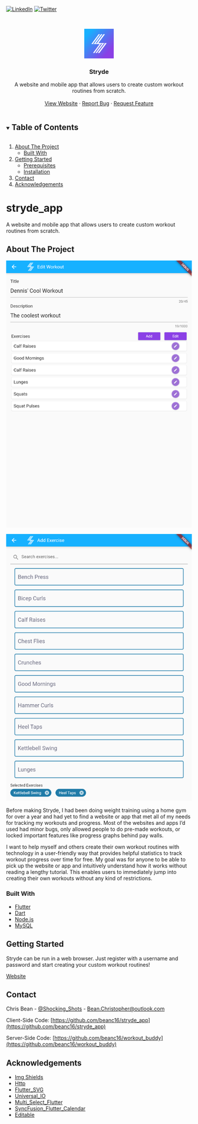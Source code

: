 
[![LinkedIn][linkedin-shield]][linkedin-url] [![Twitter][twitter-shield]][twitter-url]



<!-- PROJECT LOGO -->
<br />
<p align="center">
  <a href="https://stryde.app">
    <img src="assets/images/stryde_app_icon.png" alt="Logo" width="80" height="80">
  </a>

  <h3 align="center">Stryde</h3>

  <p align="center">
    A website and mobile app that allows users to create custom workout routines from scratch.
    <br />
    <br />
    <a href="https://stryde.app">View Website</a>
    <!--·
    <a href="https://stryde.app">Download for iOS</a>
    ·
    <a href="https://stryde.app">Download for Android</a>-->
    ·
    <a href="https://github.com/beanc16/stryde_app/issues">Report Bug</a>
    ·
    <a href="https://github.com/beanc16/stryde_app/issues">Request Feature</a>
  </p>
</p>



<!-- TABLE OF CONTENTS -->
<details open="open">
  <summary><h2 style="display: inline-block">Table of Contents</h2></summary>
  <ol>
    <li>
      <a href="#about-the-project">About The Project</a>
      <ul>
        <li><a href="#built-with">Built With</a></li>
      </ul>
    </li>
    <li>
      <a href="#getting-started">Getting Started</a>
      <ul>
        <li><a href="#prerequisites">Prerequisites</a></li>
        <li><a href="#installation">Installation</a></li>
      </ul>
    </li>
    <!--<li><a href="#usage">Usage</a></li>-->
    <li><a href="#contact">Contact</a></li>
    <li><a href="#acknowledgements">Acknowledgements</a></li>
  </ol>
</details>



# stryde_app
A website and mobile app that allows users to create custom workout routines from scratch.



<!-- ABOUT THE PROJECT -->
## About The Project

[![Stryde Screenshot][product-screenshot-1]][website-url]

[![Stryde Screenshot][product-screenshot-2]][website-url]

Before making Stryde, I had been doing weight training using a home gym for over a year and had yet to find a website or app that met all of my needs for tracking my workouts and progress. Most of the websites and apps I’d used had minor bugs, only allowed people to do pre-made workouts, or locked important features like progress graphs behind pay walls. 

I want to help myself and others create their own workout routines with technology in a user-friendly way that provides helpful statistics to track workout progress over time for free. My goal was for anyone to be able to pick up the website or app and intuitively understand how it works without reading a lengthy tutorial. This enables users to immediately jump into creating their own workouts without any kind of restrictions. 


### Built With

* [Flutter](https://flutter.dev)
* [Dart](https://dart.dev)
* [Node.js](https://nodejs.org)
* [MySQL](https://mysql.com)



<!-- GETTING STARTED -->
## Getting Started

Stryde can be run in a web browser<!-- or downloaded on iOS and Android-->. Just register with a username and password and start creating your custom workout routines!

[Website][website-url]
<!--Button for iOS Download
Button for Android Download-->



<!-- USAGE EXAMPLES -->
<!--
## Usage

Use this space to show useful examples of how a project can be used. Additional screenshots, code examples and demos work well in this space. You may also link to more resources.

_For more examples, please refer to the [Documentation](https://example.com)_
-->



<!-- CONTACT -->
## Contact

Chris Bean - [@Shocking_Shots](https://twitter.com/Shocking_Shots) - Bean.Christopher@outlook.com

Client-Side Code: [https://github.com/beanc16/stryde_app](https://github.com/beanc16/stryde_app)

Server-Side Code: [https://github.com/beanc16/workout_buddy](https://github.com/beanc16/workout_buddy)



<!-- ACKNOWLEDGEMENTS -->
## Acknowledgements

<!-- Add plugins and dependencies here -->
* [Img Shields](https://shields.io)
* [Http](https://pub.dev/packages/http)
* [Flutter_SVG](https://pub.dev/packages/flutter_svg)
* [Universal_IO](https://pub.dev/packages/universal_io)
* [Multi_Select_Flutter](https://pub.dev/packages/multi_select_flutter)
* [SyncFusion_Flutter_Calendar](https://pub.dev/packages/syncfusion_flutter_calendar)
* [Editable](https://pub.dev/packages/editable)





<!-- MARKDOWN LINKS & IMAGES -->
<!-- https://www.markdownguide.org/basic-syntax/#reference-style-links -->
[contributors-shield]: https://img.shields.io/github/contributors/beanc16/repo.svg?style=for-the-badge
[contributors-url]: https://github.com/beanc16/repo/graphs/contributors
[forks-shield]: https://img.shields.io/github/forks/beanc16/repo.svg?style=for-the-badge
[forks-url]: https://github.com/beanc16/repo/network/members
[stars-shield]: https://img.shields.io/github/stars/beanc16/repo.svg?style=for-the-badge
[stars-url]: https://github.com/beanc16/repo/stargazers
[issues-shield]: https://img.shields.io/github/issues/beanc16/repo.svg?style=for-the-badge
[issues-url]: https://github.com/beanc16/repo/issues
[license-shield]: https://img.shields.io/github/license/beanc16/repo.svg?style=for-the-badge
[license-url]: https://github.com/beanc16/repo/blob/master/LICENSE.txt
[product-screenshot-1]: assets/images/screenshots/CreateViewWorkoutScreen.png
[product-screenshot-2]: assets/images/screenshots/AddExerciseScreen.png
[linkedin-shield]: https://img.shields.io/badge/-LinkedIn-black.svg?style=for-the-badge&logo=linkedin&colorB=555
[linkedin-url]: https://www.linkedin.com/in/bean-christopher
[twitter-shield-old]: https://img.shields.io/twitter/url?color=grey&style=for-the-badge&url=https%3A%2F%2Ftwitter.com%2Fstryde_app&logo=linkedin&colorB=555
[twitter-shield]: https://img.shields.io/badge/-Twitter-black.svg?style=for-the-badge&logo=twitter&logoColor=white&colorB=555
[twitter-url]: https://twitter.com/stryde_app
[website-url]: https://stryde.app
